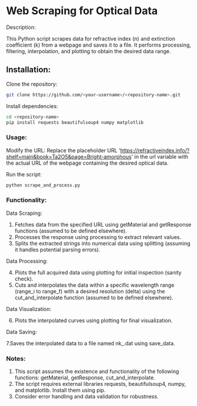 # Web Scraping for Optical Data

Description:

This Python script scrapes data for refractive index (n) and extinction coefficient (k) from a webpage and saves it to a file. It performs processing, filtering, interpolation, and plotting to obtain the desired data range.

## Installation:

Clone the repository:
```Bash
git clone https://github.com/<your-username>/<repository-name>.git
```

Install dependencies:
```Bash
cd <repository-name>
pip install requests beautifulsoup4 numpy matplotlib
```

### Usage:

Modify the URL:
Replace the placeholder URL 'https://refractiveindex.info/?shelf=main&book=Ta2O5&page=Bright-amorphous' in the url variable with the actual URL of the webpage containing the desired optical data.

Run the script:
```Bash
python scrape_and_process.py
```

### Functionality:

Data Scraping:

1. Fetches data from the specified URL using getMaterial and getResponse functions (assumed to be defined elsewhere).
2. Processes the response using processing to extract relevant values.
3. Splits the extracted strings into numerical data using splitting (assuming it handles potential parsing errors).

Data Processing:

4. Plots the full acquired data using plotting for initial inspection (sanity check).
5. Cuts and interpolates the data within a specific wavelength range (range_i to range_f) with a desired resolution (delta) using the cut_and_interpolate function (assumed to be defined elsewhere).

Data Visualization:

6. Plots the interpolated curves using plotting for final visualization.

Data Saving:

7.Saves the interpolated data to a file named nk_<material>.dat using save_data.

### Notes:

1. This script assumes the existence and functionality of the following functions: getMaterial, getResponse, cut_and_interpolate.
2. The script requires external libraries requests, beautifulsoup4, numpy, and matplotlib. Install them using pip.
3. Consider error handling and data validation for robustness.
   

